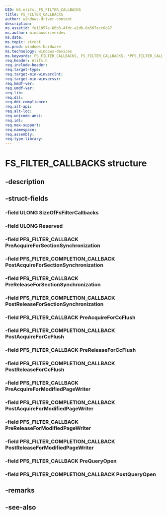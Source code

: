 ```yaml
---
UID: NS.ntifs._FS_FILTER_CALLBACKS
title: FS_FILTER_CALLBACKS
author: windows-driver-content
description: 
ms.assetid: fe11057e-86b3-4fdc-a1db-0a507ecc6c87
ms.author: windowsdriverdev
ms.date: 
ms.topic: struct
ms.prod: windows-hardware
ms.technology: windows-devices
ms.keywords: FS_FILTER_CALLBACKS, FS_FILTER_CALLBACKS, *PFS_FILTER_CALLBACKS
req.header: ntifs.h
req.include-header:
req.target-type:
req.target-min-winverclnt:
req.target-min-winversvr:
req.kmdf-ver:
req.umdf-ver:
req.lib:
req.dll:
req.ddi-compliance:
req.alt-api:
req.alt-loc:
req.unicode-ansi:
req.idl:
req.max-support:
req.namespace:
req.assembly:
req.type-library:
---
```


# FS_FILTER_CALLBACKS structure

## -description



## -struct-fields

### -field ULONG SizeOfFsFilterCallbacks			
 	
### -field ULONG Reserved			
 	
### -field PFS_FILTER_CALLBACK PreAcquireForSectionSynchronization			
 	
### -field PFS_FILTER_COMPLETION_CALLBACK PostAcquireForSectionSynchronization			
 	
### -field PFS_FILTER_CALLBACK PreReleaseForSectionSynchronization			
 	
### -field PFS_FILTER_COMPLETION_CALLBACK PostReleaseForSectionSynchronization			
 	
### -field PFS_FILTER_CALLBACK PreAcquireForCcFlush			
 	
### -field PFS_FILTER_COMPLETION_CALLBACK PostAcquireForCcFlush			
 	
### -field PFS_FILTER_CALLBACK PreReleaseForCcFlush			
 	
### -field PFS_FILTER_COMPLETION_CALLBACK PostReleaseForCcFlush			
 	
### -field PFS_FILTER_CALLBACK PreAcquireForModifiedPageWriter			
 	
### -field PFS_FILTER_COMPLETION_CALLBACK PostAcquireForModifiedPageWriter			
 	
### -field PFS_FILTER_CALLBACK PreReleaseForModifiedPageWriter			
 	
### -field PFS_FILTER_COMPLETION_CALLBACK PostReleaseForModifiedPageWriter			
 	
### -field PFS_FILTER_CALLBACK PreQueryOpen			
 	
### -field PFS_FILTER_COMPLETION_CALLBACK PostQueryOpen			
 	
## -remarks

## -see-also